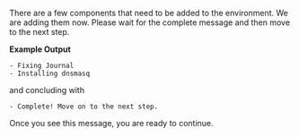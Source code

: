 There are a few components that need to be added to the environment. We are
adding them now. Please wait for the complete message and then move to the
next step.

**Example Output**

```screenshot
- Fixing Journal
- Installing dnsmasq
```

and concluding with

```
- Complete! Move on to the next step.
```

Once you see this message, you are ready to continue.